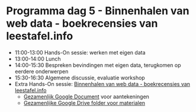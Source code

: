 # Programma dag 5 - Binnenhalen van web data - boekrecensies van leestafel.info

+ 11:00-13:00 Hands-On sessie: werken met eigen data
+ 13:00-14:00 Lunch
+ 14:00-15:30 Bespreken bevindingen met eigen data, terugkomen op eerdere onderwerpen
+ 15:30-16:30 Algemene discussie, evaluatie workshop
+ Extra Hands-On sessie: [Binnenhalen van web data - boekrecensies van leestafel.info](opdracht.md)
    + [Gezamenlijk Google Document](https://docs.google.com/document/d/1GR4o1FG6pmbyQaDH_ZzPQRUBGjZknBZSB_13TVE22Pw/edit#) voor aantekeningen
    + [Gezamenlijke Google Drive folder voor materialen](https://drive.google.com/drive/folders/1R8Rex2v0YwfWhW8omEp0esqBkdX_Ymhr)
